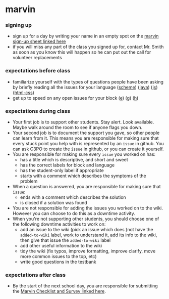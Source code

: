 # marvin
### signing up
- sign up for a day by writing your name in an empty spot on the [marvin sign-up sheet linked here](https://docs.google.com/spreadsheets/d/1GWZrbq7F2G0Cmt_wIc5foC2MAJ5p8YOnbqm5ELSGDVY/edit#gid=0)
- if you will miss any part of the class you signed up for, contact Mr. Smith as soon as you know this will happen so he can put out the call for volunteer replacements
### expectations before class
- familiarize yourself with the types of questions people have been asking by briefly reading all the issues for your language ([scheme](https://github.com/woodstockcs/marvin/labels/scheme)) ([java](https://github.com/woodstockcs/marvin/labels/java)) ([js](https://github.com/woodstockcs/marvin/labels/js)) ([html-css](https://github.com/woodstockcs/marvin/labels/html-css))
- get up to speed on any open issues for your block ([e](https://github.com/woodstockcs/marvin/labels/block-e)) ([g](https://github.com/woodstockcs/marvin/labels/block-g)) ([h](https://github.com/woodstockcs/marvin/labels/block-h))
### expectations during class
- Your first job is to support other students. Stay alert. Look available. Maybe walk around the room to see if anyone flags you down.
- Your second job is to document the support you gave, so other people can learn from it. This means you are responsible for making sure that every stuck point you help with is represented by an `issue` in github. You can ask C3PO to create the `issue` in github, or you can create it yourself.
- You are responsible for making sure every `issue` you worked on has:
  - has a title which is descriptive, and short and sweet
  - has the correct labels for block and language
  - has the student-only label if appropriate
  - starts with a comment which describes the symptoms of the problem
- When a question is answered, you are responsible for making sure that `issue`:
  - ends with a comment which describes the solution
  - is closed if a solution was found
- You are not responsible for adding the issues you worked on to the wiki. However you can choose to do this as a downtime activity.
- When you're not supporting other students, you should choose one of the following downtime activities to work on:
  - add an issue to the wiki (pick an issue which does )not have the `added-to-wiki` label, work to understand it, add its info to the wiki, then give that issue the `added-to-wiki` label
  - add other useful information to the wiki
  - tidy the wiki (fix typos, improve formatting, improve clarify, move more common issues to the top, etc)
  - write good questions in the testbank
### expectations after class
- By the start of the next school day, you are responsible for submitting the [Marvin Checklist and Survey linked here](https://docs.google.com/forms/d/e/1FAIpQLScdgpLvzp0M2tQpytgOVt2NJkrFkybrovvsmcm-TODFwGatig/viewform?usp=sf_link).
